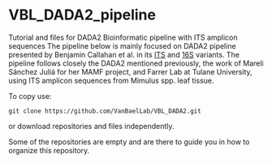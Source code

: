 # VBL_DADA2_pipeline
Tutorial and files for DADA2 Bioinformatic pipeline with ITS amplicon sequences
The pipeline below is mainly focused on DADA2 pipeline presented by Benjamin Callahan et al. in its [ITS](https://benjjneb.github.io/dada2/ITS_workflow.html) and [16S](https://benjjneb.github.io/dada2/tutorial.html) variants. The pipeline follows closely the DADA2 mentioned previously, the work of Mareli Sánchez Juliá for her MAMF project, and Farrer Lab at Tulane University, using ITS amplicon sequences from Mimulus spp. leaf tissue. 

To copy use:

```
git clone https://github.com/VanBaelLab/VBL_DADA2.git

```

or download repositories and files independently. 

Some of the repositories are empty and are there to guide you in how to organize this repository.
